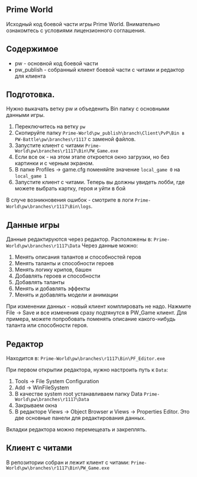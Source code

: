 ## Prime World
Исходный код боевой части игры Prime World.
Внимательно ознакомтесь с условиями лицензионного соглашения.

## Содержимое
- pw - основной код боевой части
- pw_publish - собранный клиент боевой части с читами и редактор для клиента

## Подготовка. 
Нужно выкачать ветку pw и объеденить Bin папку с основными данными игры.
1. Переключитесь на ветку `pw`
2. Скопируйте папку `Prime-World\pw_publish\branch\Client\PvP\Bin в PW-Battle\pw\branches\r1117` с заменой файлов.
3. Запустите клиент с читами `Prime-World\pw\branches\r1117\Bin\PW_Game.exe`
4. Если все ок - на этом этапе откроется окно загрузки, но без картинки и с черным экраном.
5. В папке Profiles -> game.cfg поменяйте значение `local_game 0` на `local_game 1`
6. Запустите клиент с читами. Теперь вы должны увидеть лобби, где можете выбрать картку, героя и уйти в бой

В случе возникновения ошибок - смотрите в логи `Prime-World\pw\branches\r1117\Bin\logs`.

## Данные игры
Данные редактируются через редактор.
Расположены в:
`Prime-World\pw\branches\r1117\Data`
Через данные можно:
1. Менять описания талантов и способностей геров
2. Менять таланты и способности героев
3. Менять логику крипов, башен
4. Добавлять героев и способности
5. Добавлять таланты
6. Менять и добавлять эффекты
7. Менять и добавлять модели и анимации

При изменении данных - новый клиент комплировать не надо. Нажмите File -> Save и все изменения сразу подтянутся в PW_Game клиент. Для примера, можете попробовать поменять описание какого-нибудь таланта или способности героя.

## Редактор
Находится в:
`Prime-World\pw\branches\r1117\Bin\PF_Editor.exe`

При первом открытии редактора, нужно настроить путь к `Data`:
1. Tools -> File System Configuration
2. Add -> WinFileSystem
3. В качестве system root устанавливаем папку Data `Prime-World\pw\branches\r1117\Data`
4. Закрываем окна
5. В редакторе Views -> Object Browser и Views -> Properties Editor. Это две основные панели для редактирования данных.

Вкладки редактора можно перемещеать и закреплять.

## Клиент с читами
В репозитории собран и лежит клиент с читами:
`Prime-World\pw\branches\r1117\Bin\PW_Game.exe`
